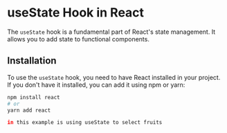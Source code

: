 # useState Hook in React

The `useState` hook is a fundamental part of React's state management. It allows you to add state to functional components.

## Installation

To use the `useState` hook, you need to have React installed in your project. If you don't have it installed, you can add it using npm or yarn:

```bash
npm install react
# or
yarn add react

in this example is using useState to select fruits



